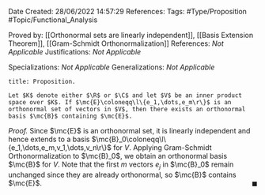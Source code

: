 <div class="topSpace"></div>

Date Created: 28/06/2022 14:57:29
References:
Tags: #Type/Proposition #Topic/Functional_Analysis

Proved by: [[Orthonormal sets are linearly independent]], [[Basis Extension Theorem]], [[Gram-Schmidt Orthonormalization]]
References: <i>Not Applicable</i>
Justifications: <i>Not Applicable</i>

Specializations: <i>Not Applicable</i>
Generalizations: <i>Not Applicable</i>

``` ad-Proposition
title: Proposition.

Let $K$ denote either $\R$ or $\C$ and let $V$ be an inner product space over $K$. If $\mc{E}\coloneqq\l\{e_1,\dots,e_m\r\}$ is an orthonormal set of vectors in $V$, then there exists an orthonormal basis $\mc{B}$ containing $\mc{E}$.

```

<i>Proof.</i> Since $\mc{E}$ is an orthonormal set, it is linearly independent and hence extends to a basis $\mc{B}_0\coloneqq\l\{e_1,\dots,e_m,v_1,\dots,v_n\r\}$ for $V$. Applying Gram-Schmidt Orthonormalization to $\mc{B}_0$, we obtain an orthonormal basis $\mc{B}$ for $V$. Note that the first $m$ vectors $e_j$ in $\mc{B}_0$ remain unchanged since they are already orthonormal, so $\mc{B}$ contains $\mc{E}$.<span style="float:right;">$\blacksquare$</span>
